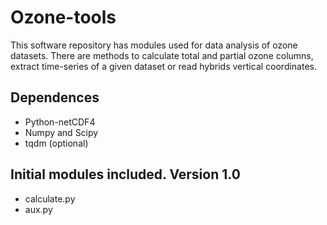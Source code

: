 # Ozone-tools
This software repository has modules used for data analysis of ozone datasets. There are methods to calculate total and partial ozone columns, extract time-series of a given dataset or read hybrids vertical coordinates. 

## Dependences
- Python-netCDF4
- Numpy and Scipy
- tqdm (optional)

## Initial modules included. Version 1.0

- calculate.py
- aux.py

